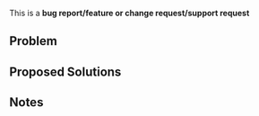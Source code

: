 <!-- Delete all but one category --> 
This is a **bug report/feature or change request/support request**

## Problem

<!--
Describe in details the problem or scenario that you are facing or trying to solve

If this is a feature request, then focus on the WHY you want the change.
E.g.: As a user of my dApp, I want to know that X happened when I do Y.

If this is a bug report or support, please provide a code snippet that reproduces the issue or relevant steps.
Describe the actual behavior vs expected behavior.
Please also include logs.
-->

## Proposed Solutions

<!--
Describe one or several (or none) solutions to fix the problem describe above.

If this is a feature request, then focus on WHAT or HOW you want to see the change happen.
Feel free to itemize requirements. E.g.:

- Function `foo` must return information about `bar`.
- Function `blah` must allow me to pass argument `boo`.

Or describe current vs wanted behavior.

If this is a bug report and you know how to fix the problem, feel free to include a proposal or open a PR.
Or feel free to omit this section.
-->

## Notes

<!--
Add any miscellaneous note that are relevant to issue, including but not limited to:

- js-waku version
- Environment (browser software and version, system software and version)
- Nodes connected to too (e.g. Status test fleet)
- etc
-->
